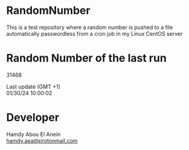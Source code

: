 # RandomNumber    
This is a test repository where a random number is pushed to a file automatically passwordless from a cron job in my Linux CentOS server    
# Random Number of the last run   
31468
      
Last update (GMT +1)    
01/30/24 10:00:02
# Developer    
Hamdy Abou El Anein   
hamdy.aea@protonmail.com
